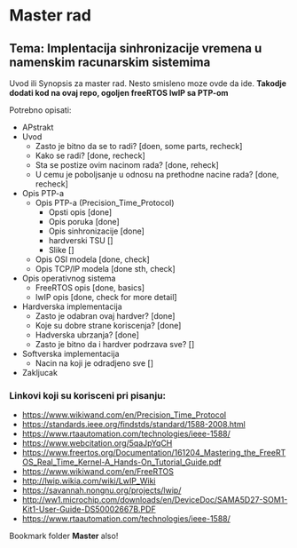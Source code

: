 # Master rad

## Tema: Implentacija sinhronizacije vremena u namenskim racunarskim sistemima

Uvod ili Synopsis za master rad. Nesto smisleno moze ovde da ide.
**Takodje dodati kod na ovaj repo, ogoljen freeRTOS lwIP sa PTP-om**

Potrebno opisati:

* APstrakt
* Uvod
    - Zasto je bitno da se to radi? [doen, some parts, recheck]
    - Kako se radi? [done, recheck]
    - Sta se postize ovim nacinom rada? [done, reheck]
    - U cemu je poboljsanje u odnosu na prethodne nacine rada? [done, recheck]
* Opis PTP-a
    - Opis PTP-a (Precision_Time_Protocol)
        - Opsti opis [done]
        - Opis poruka [done]
        - Opis sinhronizacije [done]
        - hardverski TSU []
        - Slike []
    - Opis OSI modela [done, check]
    - Opis TCP/IP modela [done sth, check]
* Opis operativnog sistema
    - FreeRTOS opis [done, basics]
    - lwIP opis [done, check for more detail]
* Hardverska implementacija
    - Zasto je odabran ovaj hardver? [done]
    - Koje su dobre strane koriscenja? [done]
    - Hadverska ubrzanja? [done]
    - Zasto je bitno da i hardver podrzava sve? []
* Softverska implementacija
    - Nacin na koji je odradjeno sve []
* Zakljucak



### Linkovi koji su korisceni pri pisanju:
- https://www.wikiwand.com/en/Precision_Time_Protocol
- https://standards.ieee.org/findstds/standard/1588-2008.html
- https://www.rtaautomation.com/technologies/ieee-1588/
- https://www.webcitation.org/5qaJpYqCH
- https://www.freertos.org/Documentation/161204_Mastering_the_FreeRTOS_Real_Time_Kernel-A_Hands-On_Tutorial_Guide.pdf
- https://www.wikiwand.com/en/FreeRTOS
- http://lwip.wikia.com/wiki/LwIP_Wiki
- https://savannah.nongnu.org/projects/lwip/
- http://ww1.microchip.com/downloads/en/DeviceDoc/SAMA5D27-SOM1-Kit1-User-Guide-DS50002667B.PDF
- https://www.rtaautomation.com/technologies/ieee-1588/

Bookmark folder **Master** also!
